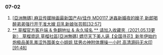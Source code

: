 ### 07-02
1. [ [亞洲無碼] 麻豆传媒映画最新国产AV佳作 MD0117 迷姦新婚夜的嫂子 新郎喝醉弟弟强行开干准大嫂 巨乳新娘张芸熙[32:57] ]( https://kkembed.kdwshell.com/embed/90775)
1. [ ** 草榴官方客戶端 & 免翻地址 & 永久域名 ** 请加入收藏夾（2021.05.13更新） 草榴資訊 草榴社區[亞洲無碼] 嫖尽天下美人逼【全国寻花】新年伊始约炮极品美乳羞涩外围美女小姐姐 猛男の神附体爆操一小时 高清源码无水印[91:48] ]( https://kkembed.kdwshell.com/embed/90778)
